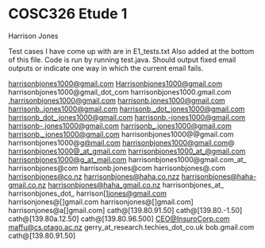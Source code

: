 # COSC326 Etude 1
Harrison Jones

Test cases I have come up with are in E1_tests.txt Also added at the bottom of this file.
Code is run by running test.java. Should output fixed email outputs or indicate one way in which the current email fails.

harrisonbjones1000@gmail.com
Harrisonbjones1000@gmail.com
harrisonbjones1000@gmail_dot_com
harrisonbjones1000.gmail.com
.harrisonbjones1000@gmail.com
harrisonb.jones1000@gmail.com
harrisonb..jones1000@gmail.com
harrisonb._dot_jones1000@gmail.com
harrisonb_dot_.jones1000@gmail.com
harrisonb.-jones1000@gmail.com
harrisonb-.jones1000@gmail.com
harrisonb_.jones1000@gmail.com
harrisonb._jones1000@gmail.com
harrisonbjones1000@@gmail.com
harrisonbjones1000@g@mail.com
harrisonbjones1000@gmail.com@
harrisonbjones1000@_at_gmail.com
harrisonbjones1000_at_@gmail.com
harrisonbjones1000@g_at_mail.com
harrisonbjones1000@gmail.com_at_
harrisonbjones@com
harrisonb.jones@com
harrisonbjones@.com
harrisonbjones@co.nz
harrisonbjones@haha.co.nzz
harrisonbjones@haha-gmail.co.nz
harrisonbjones@haha_gmail.co.nz
harrisonbjones_at_
harrisonbjones_dot_
harrison[]jones@gmail.com
harrisonjones@[]gmail.com
harrisonjones@[]gmail.com]
harrisonjones@a[]gmail.com]
cath@[139.80.91.50]
cath@[139.80.-1.50]
cath@[139.80a.12.50]
cath@[139.80.96.500]
CEO@InsuroCorp.com
maffu@cs.otago.ac.nz
gerry_at_research.techies_dot_co.uk
bob.gmail.com
cath@[139.80.91.50]